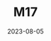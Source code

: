 ---
title: M17
date: 2023-08-05
image: Light_AutoSave_Stack_Stretched_ColourBalanced.png
palette: R/G/B
gear:
- ref: azgti
- ref: 5se
- ref: a6000
  settings:
    exposure: 60s
    iso: 1600
    binning: 1x
    frames:
      units: ""
      lights: 10
catalogues:
- Messier
- NGC
targets:
---